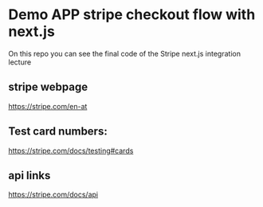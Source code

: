 # Demo APP stripe checkout flow with next.js

On this repo you can see the final code of the Stripe next.js integration lecture

## stripe webpage

https://stripe.com/en-at

## Test card numbers:

https://stripe.com/docs/testing#cards

## api links

https://stripe.com/docs/api
